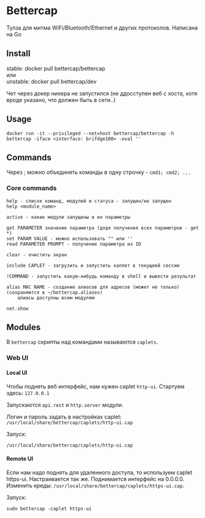 # Bettercap

Тулза для митма WiFi/Bluetooth/Ethernet и других протоколов. Написана на Go

## Install

stable: docker pull bettercap/bettercap\
или\
unstable: docker pull bettercap/dev

Чет через докер нихера не запустился (не ддосступен веб с хоста, хотя вроде указано, что должен быть в сети..)

## Usage

```
docker run -it --privileged --net=host bettercap/bettercap -h
bettercap -iface <interface: brifdge100> -eval ''
```

## Commands

Через ; можно объединять команды в одну строчку - `cmd1; cmd2; ...`

### Core commands

```
help - список команд, модулей и статуса - запущен/не запущен
help <module_name>

active - какие модули запущены и их параметры

get PARAMETER значение параметра (длдя получения всех параметров - get *)
set PARAM VALUE - можно использовать "" или ''
read PARAMETER PROMPT - получение параметра из IO

clear - очистить экран

include CAPLET - загрузить и запустить каплет в текущеей сессии

!COMMAND - запустить какую-нибудь команду в shell и вывести результат

alias MAC NAME - создание алиасов для адресов (может не только) (сохраняются в ~/bettercap.aliases)
    алиасы доступны всем модулям

net.show

```

## Modules

В `bettercap` скрипты над командами называются `caplets`.&#x20;

### Web UI

#### Local UI

Чтобы поднять веб интерфейс, нам нужен caplet `http-ui`. Стартуем здесь: `127.0.0.1`

Запускаются `api.rest` и `http.server` модули.

Логин и пароль задать в настройках caplet: `/usr/local/share/bettercap/caplets/http-ui.cap`

Запуск:&#x20;

```
/usr/local/share/bettercap/caplets/http-ui.cap
```

#### Remote UI

Если нам надо поднять для удаленного доступа, то используем caplet https-ui. Настраивается так же. Поднимается интерфейс на 0.0.0.0. Изменить креды: `/usr/local/share/bettercap/caplets/https-ui.cap`.

Запуск:

```
sudo bettercap -caplet https-ui
```
